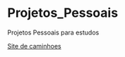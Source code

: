# Projetos_Pessoais
 Projetos Pessoais para estudos

 
<a href="https://lucassq1000.github.io/Projetos_Pessoais/x2">Site de caminhoes</a>